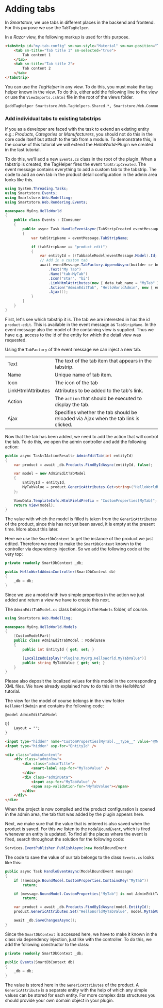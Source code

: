# Adding tabs

In _Smartstore_, we use tabs in different places in the backend and frontend. For this purpose we use the `TabTagHelper`.

In a _Razor_ view, the following markup is used for this purpose.

```html
<tabstrip id="my-tab-config" sm-nav-style="Material" sm-nav-position="Top">
    <tab sm-title="Tab title 1" sm-selected="true">
        Tab content 1
    </tab>
    <tab sm-title="Tab title 2">
        Tab content 2
    </tab>
</tabstrip>
```

You can use the _TagHelper_ in any view. To do this, you must make the tag helper known in the view. To do this, either add the following line to the view or use the `ViewImports.cshtml` file in the root of the views folder.

```html
@addTagHelper Smartstore.Web.TagHelpers.Shared.*, Smartstore.Web.Common
```

### Add individual tabs to existing tabstrips

If you as a developer are faced with the task to extend an existing entity e.g.: _Products_, _Categories_ or _Manufacturers_, you should not do this in the core code itself but attach to the tab from a module. To demonstrate this, in the course of this tutorial we will extend the _HelloWorld_-Plugin we created in the last tutorial.

To do this, we'll add a new `Events.cs` class in the root of the plugin. When a tabstrip is created, the TagHelper fires the event `TabStripCreated`. The event message contains everything to add a custom tab to the tabstrip. The code to add an own tab in the product detail configuration in the admin area looks like this.

```csharp
using System.Threading.Tasks;
using Smartstore.Events;
using Smartstore.Web.Modelling;
using Smartstore.Web.Rendering.Events;

namespace MyOrg.HelloWorld
{
    public class Events : IConsumer
    {
        public async Task HandleEventAsync(TabStripCreated eventMessage)
        {
            var tabStripName = eventMessage.TabStripName;

            if (tabStripName == "product-edit")
            {
                var entityId = ((TabbableModel)eventMessage.Model).Id;
                // Add in a custom tab
                await eventMessage.TabFactory.AppendAsync(builder => builder
                    .Text("My Tab")
                    .Name("tab-MyTab")
                    .Icon("star", "bi")
                    .LinkHtmlAttributes(new { data_tab_name = "MyTab" })
                    .Action("AdminEditTab", "HelloWorldAdmin", new { entityId })
                    .Ajax());
            }
        }
    }
}
```

First, let's see which tabstrip it is. The tab we are interested in has the id `product-edit`. This is available in the event message as `TabStripName`. In the event message also the model of the containing view is supplied. Thus we have e.g. access to the id of the entity for which the detail view was requested.

Using the `TabFactory` of the event message we can inject a new tab.

|                    |                                                                                     |
| ------------------ | ----------------------------------------------------------------------------------- |
| Text               | The text of the tab item that appears in the tabstrip.                              |
| Name               | Unique name of tab item.                                                            |
| Icon               | The icon of the tab                                                                 |
| LinkHtmlAttributes | Attributes to be added to the tab's link.                                           |
| Action             | The `action` that should be executed to display the tab.                            |
| Ajax               | Specifies whether the tab should be reloaded via Ajax when the tab link is clicked. |

Now that the tab has been added, we need to add the action that will control the tab. To do this, we open the admin controller and add the following action:

```csharp
public async Task<IActionResult> AdminEditTab(int entityId)
{
    var product = await _db.Products.FindByIdAsync(entityId, false);

    var model = new AdminEditTabModel
    {
        EntityId = entityId,
        MyTabValue = product.GenericAttributes.Get<string>("HelloWorldMyTabValue")
    };
    
    ViewData.TemplateInfo.HtmlFieldPrefix = "CustomProperties[MyTab]";
    return View(model);
}
```

The value with which the model is filled is taken from the `GenericAttributes` of the product, since this has not yet been saved, it is empty at the present time. More about this later.

Here we use the `SmartDbContext` to get the instance of the product we just edited. Therefore we need to make the `SmartDbContext` known to the controller via dependency injection. So we add the following code at the very top:

```csharp
private readonly SmartDbContext _db;

public HelloWorldAdminController(SmartDbContext db)
{
    _db = db;
}
```

Since we use a model with two simple properties in the action we just added and return a view we have to create this next.

The `AdminEditTabModel.cs` class belongs in the `Models` folder, of course.

```csharp
using Smartstore.Web.Modelling;

namespace MyOrg.HelloWorld.Models
{
    [CustomModelPart]
    public class AdminEditTabModel : ModelBase
    {
        public int EntityId { get; set; }

        [LocalizedDisplay("Plugins.MyOrg.HelloWorld.MyTabValue")]
        public string MyTabValue { get; set; }
    }
}

```

Please also deposit the localized values for this model in the corresponding XML files. We have already explained how to do this in the _HelloWorld_ tutorial.

The view for the model of course belongs in the view folder `HelloWorldAdmin` and contains the following code:

```html
@model AdminEditTabModel

@{
    Layout = "";
}

<input type="hidden" name="CustomProperties[MyTab].__Type__" value="@Model.GetType().AssemblyQualifiedName" />
<input type="hidden" asp-for="EntityId" />

<div class="adminContent">
    <div class="adminRow">
        <div class="adminTitle">
            <smart-label asp-for="MyTabValue" />
        </div>
        <div class="adminData">
            <input asp-for="MyTabValue" />
            <span asp-validation-for="MyTabValue"></span>
        </div>
    </div>
</div>
```

When the project is now compiled and the product configuration is opened in the admin area, the tab that was added by the plugin appears here.

Next, we make sure that the value that is entered is also saved when the product is saved. For this we listen to the `ModelBoundEvent`, which is fired whenever an entity is updated. To find all the places where the event is fired, search throughout the solution for the following code:

```csharp
Services.EventPublisher.PublishAsync(new ModelBoundEvent
```

The code to save the value of our tab belongs to the class `Events.cs` looks like this:

```csharp
public async Task HandleEventAsync(ModelBoundEvent message)
{
    if (!message.BoundModel.CustomProperties.ContainsKey("MyTab"))
        return;

    if (message.BoundModel.CustomProperties["MyTab"] is not AdminEditTabModel model)
        return;

    var product = await _db.Products.FindByIdAsync(model.EntityId);
    product.GenericAttributes.Set("HelloWorldMyTabValue", model.MyTabValue);

    await _db.SaveChangesAsync();
}
```

Since the `SmartDbContext` is accessed here, we have to make it known in the class via dependency injection, just like with the controller. To do this, we add the following constructor to the class:

```csharp
private readonly SmartDbContext _db;

public Events(SmartDbContext db)
{
    _db = db;
}
```

The value is stored here in the `GenericAttributes` of the product. A `GenericAttribute` is a separate entity with the help of which any simple values can be stored for each entity. For more complex data structures you should provide your own domain object in your plugin.
